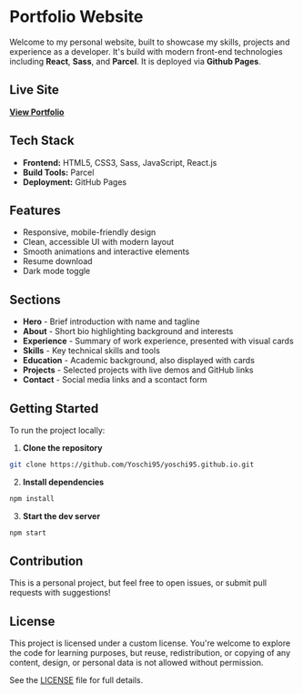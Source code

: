 # Portfolio Website

Welcome to my personal website, built to showcase my skills, projects and experience as a developer. It's build with modern front-end technologies including **React**, **Sass**, and **Parcel**. It is deployed via **Github Pages**.

## Live Site

[**View Portfolio**](https://yoschi95.github.io/)

## Tech Stack

- **Frontend:** HTML5, CSS3, Sass, JavaScript, React.js
- **Build Tools:** Parcel
- **Deployment:** GitHub Pages

## Features

- Responsive, mobile-friendly design
- Clean, accessible UI with modern layout
- Smooth animations and interactive elements
- Resume download
- Dark mode toggle

## Sections

- **Hero** - Brief introduction with name and tagline
- **About** - Short bio highlighting background and interests
- **Experience** - Summary of work experience, presented with visual cards
- **Skills** - Key technical skills and tools
- **Education** - Academic background, also displayed with cards
- **Projects** - Selected projects with live demos and GitHub links
- **Contact** - Social media links and a scontact form

## Getting Started

To run the project locally:

1. **Clone the repository**

```bash
git clone https://github.com/Yoschi95/yoschi95.github.io.git
```

2. **Install dependencies**

```bash
npm install
```

3. **Start the dev server**

```bash
npm start
```

## Contribution

This is a personal project, but feel free to open issues, or submit pull requests with suggestions!

## License

This project is licensed under a custom license.
You're welcome to explore the code for learning purposes, but reuse, redistribution, or copying of any content, design, or personal data is not allowed without permission.

See the [LICENSE](LICENSE) file for full details.
